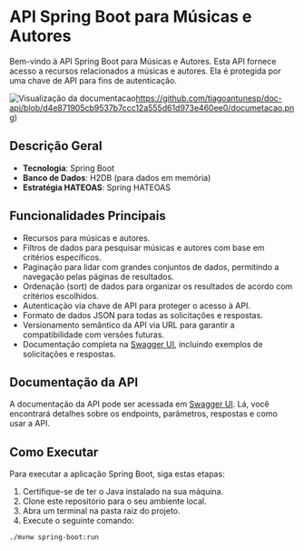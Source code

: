 # API Spring Boot para Músicas e Autores

Bem-vindo à API Spring Boot para Músicas e Autores. Esta API fornece acesso a recursos relacionados a músicas e autores. Ela é protegida por uma chave de API para fins de autenticação.

![Visualização da documentacao](https://github.com/tiagoantunesp/doc-api/blob/d4e871905cb9537b7ccc12a555d61d973e460ee0/documetacao.png)https://github.com/tiagoantunesp/doc-api/blob/d4e871905cb9537b7ccc12a555d61d973e460ee0/documetacao.png)

## Descrição Geral

- **Tecnologia**: Spring Boot
- **Banco de Dados**: H2DB (para dados em memória)
- **Estratégia HATEOAS**: Spring HATEOAS

## Funcionalidades Principais

- Recursos para músicas e autores.
- Filtros de dados para pesquisar músicas e autores com base em critérios específicos.
- Paginação para lidar com grandes conjuntos de dados, permitindo a navegação pelas páginas de resultados.
- Ordenação (sort) de dados para organizar os resultados de acordo com critérios escolhidos.
- Autenticação via chave de API para proteger o acesso à API.
- Formato de dados JSON para todas as solicitações e respostas.
- Versionamento semântico da API via URL para garantir a compatibilidade com versões futuras.
- Documentação completa na [Swagger UI](http://localhost:5005/swagger-ui/index.html/), incluindo exemplos de solicitações e respostas.

## Documentação da API

A documentação da API pode ser acessada em [Swagger UI](http://localhost:5005/swagger-ui/index.html/). Lá, você encontrará detalhes sobre os endpoints, parâmetros, respostas e como usar a API.

## Como Executar

Para executar a aplicação Spring Boot, siga estas etapas:

1. Certifique-se de ter o Java instalado na sua máquina.
2. Clone este repositório para o seu ambiente local.
3. Abra um terminal na pasta raiz do projeto.
4. Execute o seguinte comando:

```shell
./mvnw spring-boot:run





